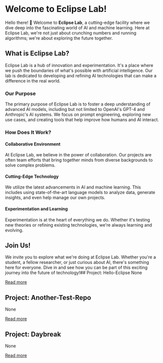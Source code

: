 # Welcome to Eclipse Lab!

Hello there! 👋 Welcome to **Eclipse Lab**, a cutting-edge facility where we dive deep into the fascinating world of AI and machine learning. Here at Eclipse Lab, we're not just about crunching numbers and running algorithms; we're about exploring the future together.

## What is Eclipse Lab?

Eclipse Lab is a hub of innovation and experimentation. It's a place where we push the boundaries of what's possible with artificial intelligence. Our lab is dedicated to developing and refining AI technologies that can make a difference in the real world.

### Our Purpose

The primary purpose of Eclipse Lab is to foster a deep understanding of advanced AI models, including but not limited to OpenAI's GPT-4 and Anthropic's AI systems. We focus on prompt engineering, exploring new use cases, and creating tools that help improve how humans and AI interact.

### How Does It Work?

#### Collaborative Environment

At Eclipse Lab, we believe in the power of collaboration. Our projects are often team efforts that bring together minds from diverse backgrounds to solve complex problems.

#### Cutting-Edge Technology

We utilize the latest advancements in AI and machine learning. This includes using state-of-the-art language models to analyze data, generate insights, and even help manage our own projects.

#### Experimentation and Learning

Experimentation is at the heart of everything we do. Whether it's testing new theories or refining existing technologies, we're always learning and evolving.

## Join Us!

We invite you to explore what we're doing at Eclipse Lab. Whether you're a student, a fellow researcher, or just curious about AI, there's something here for everyone. Dive in and see how you can be part of this exciting journey into the future of technology!## Project: Hello-Eclipse
None

[Read more](https://github.com/iron-eclipse/Hello-Eclipse)

## Project: Another-Test-Repo
None

[Read more](https://github.com/iron-eclipse/Another-Test-Repo)

## Project: Daybreak
None

[Read more](https://github.com/iron-eclipse/Daybreak)
